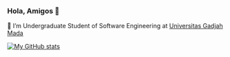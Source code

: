 ### Hola, Amigos 👋

🌱 I’m Undergraduate Student of Software Engineering at [Universitas Gadjah Mada](https://www.ugm.ac.id/)

[![My GitHub stats](https://github-readme-stats.vercel.app/api?username=rinogen)](https://github-readme-stats-rinogen.vercel.app/)


<!--
**rinogen/rinogen** is a ✨ _special_ ✨ repository because its `README.md` (this file) appears on your GitHub profile.

Here are some ideas to get you started:

- 🔭 I’m currently working on ...
- 🌱 I’m currently learning ...
- 👯 I’m looking to collaborate on ...
- 🤔 I’m looking for help with ...
- 💬 Ask me about ...
- 📫 How to reach me: ...
- 😄 Pronouns: ...
- ⚡ Fun fact: ...
-->
